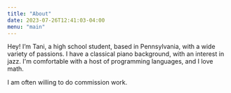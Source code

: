 ```yaml
---
title: "About"
date: 2023-07-26T12:41:03-04:00
menu: "main"
---
```


Hey! I’m Tani, a high school student, based in Pennsylvania, with a wide variety of passions. I have a classical piano background, with an interest in jazz. I'm comfortable with a host of programming languages, and I love math.

I am often willing to do commission work.